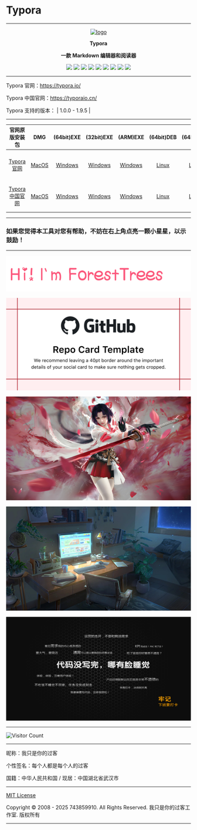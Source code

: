 # Typora

---

<p align="center"><a href=""><img src="https://typoraio.cn/img/favicon-128.png" alt="logo" width="300" /></a></p>
<p align="center"><b>Typora</b></p>
<p align="center"><b>一款 Markdown 编辑器和阅读器</b></p>
<p align="center">
<a href="https://github.com/743859910/Typora/stars"><img src="https://img.shields.io/github/stars/743859910/Typora?color=yellow"></a>
<a href="https://github.com/743859910/Typora/forks"><img src="https://img.shields.io/github/forks/743859910/Typora?color=Yellow"></a>
<a href="https://github.com/743859910/Typora/issues"><img src="https://img.shields.io/github/issues/743859910/Typora?color=Yellow"></a>
<a href="https://github.com/743859910/Typora/languages/code-size"><img src="https://img.shields.io/github/languages/code-size/743859910/Typora?color=Yellow"></a>
<a href="https://github.com/743859910/Typora/license"><img src="https://img.shields.io/github/license/743859910/Typora?color=Yellow"></a>
<a href="https://github.com/743859910/Typora/releases"><img src="https://img.shields.io/github/release/743859910/Typora?color=Yellow"></a>
<a href="https://github.com/743859910/Typora/discussions"><img src="https://img.shields.io/github/discussions/743859910/Typora?color=Yellow"></a>
<a href="https://github.com/743859910/Typora/watchers"><img src="https://img.shields.io/github/watchers/743859910/Typora?color=Yellow"></a>
<a href="https://github.com/743859910/followers"><img src="https://img.shields.io/github/followers/743859910?color=Yellow"></a><br>
</p>

---

Typora 官网：https://typora.io/

Typora 中国官网：https://typoraio.cn/

Typora 支持的版本： | 1.0.0 - 1.9.5 | 

---

| 官网原版安装包 | DMG | (64bit)EXE | (32bit)EXE | (ARM)EXE | (64bit)DEB | (64bit)TAR | (ARM)DEB | (ARM)TAR | all |
| :-------------------: | :-------: | :---------------: | :---------------: | :-------------: | :-------------: | :-------------: | :-----------: | :-----------: | :-------------------: |
| [Typora 官网](https://typora.io/) | [MacOS](https://download.typora.io/mac/Typora-1.9.4.dmg) | [Windows](https://download.typora.io/windows/typora-setup-x64-1.9.5.exe) | [Windows](https://download.typora.io/windows/typora-setup-ia32-1.9.5.exe) | [Windows](https://download.typora.io/windows/typora-setup-arm64-1.9.5.exe) | [Linux](https://download.typora.io/linux/typora_1.9.3_amd64.deb) | [Linux](https://download.typora.io/linux/Typora-linux-x64-1.9.3.tar.gz) | [Linux](https://download.typora.io/linux/typora_1.9.3_arm64.deb) | [Linux](https://download.typora.io/linux/Typora-linux-arm64-1.9.3.tar.gz) | [历史版本](https://typora.io/releases/all) |
| [Typora 中国官网](https://typoraio.cn/) | [MacOS](https://download2.typoraio.cn/mac/Typora-1.9.4.dmg) | [Windows](https://download2.typoraio.cn/windows/typora-setup-x64-1.9.5.exe) | [Windows](https://download2.typoraio.cn/windows/typora-setup-ia32-1.9.5.exe) | [Windows](https://download2.typoraio.cn/windows/typora-setup-arm64-1.9.5.exe) | [Linux](https://download2.typoraio.cn/linux/typora_1.9.3_amd64.deb) | [Linux](https://download2.typoraio.cn/linux/Typora-linux-x64-1.9.3.tar.gz) | [Linux](https://download2.typoraio.cn/linux/typora_1.9.3_arm64.deb) | [Linux](https://download2.typoraio.cn/linux/Typora-linux-arm64-1.9.3.tar.gz) | [历史版本](https://typoraio.cn/releases/all) |

---

### 如果您觉得本工具对您有帮助，不妨在右上角点亮一颗小星星，以示鼓励！

---

<p align="center">
  <img src="./img/1.webp">
</p>

<p align="center">
  <img src="./img/2.webp">
</p>

<p align="center">
  <img src="./img/3.webp">
</p>

<p align="center">
  <img src="./img/4.webp">
</p>

<p align="center">
  <img src="./img/5.webp">
</p>

---

![Visitor Count](https://profile-counter.glitch.me/{Typora}/count.svg)

---

昵称：我只是你的过客

个性签名：每个人都是每个人的过客

国籍：中华人民共和国 / 现居：中国湖北省武汉市

---

[MIT License](https://github.com/743859910/Typora/blob/master/LICENSE)

Copyright © 2008 - 2025 743859910. All Rights Reserved. 我只是你的过客工作室. 版权所有

---
